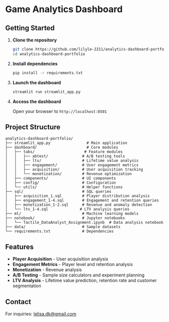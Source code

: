 # Game Analytics Dashboard

## Getting Started

1. **Clone the repository**
   ```bash
   git clone https://github.com/lilyle-2211/analytics-dashboard-portfolio.git
   cd analytics-dashboard-portfolio
   ```

2. **Install dependencies**
   ```bash
   pip install -r requirements.txt
   ```

3. **Launch the dashboard**
   ```bash
   streamlit run streamlit_app.py
   ```

4. **Access the dashboard**

   Open your browser to `http://localhost:8501`

## Project Structure

```
analytics-dashboard-portfolio/
├── streamlit_app.py                # Main application
├── dashboard/                      # Core modules
│   ├── tabs/                      # Feature modules
│   │   ├── abtest/               # A/B testing tools
│   │   ├── ltv/                  # Lifetime value analysis
│   │   ├── engagement/           # User engagement metrics
│   │   ├── acquisition/          # User acquisition tracking
│   │   └── monetization/         # Revenue optimization
│   ├── components/               # UI components
│   ├── config/                   # Configuration
│   └── utils/                    # Helper functions
├── sql/                          # SQL queries
│   ├── acquisition_1.sql         # Player distribution analysis
│   ├── engagement_1-4.sql        # Engagement and retention queries
│   ├── monetization_1-2.sql      # Revenue and anomaly detection
│   └── ltv_1-4.sql              # LTV analysis queries
├── ml/                           # Machine learning models
├── notebook/                     # Jupyter notebooks
│   └── Tactile_DataAnalyst_Assignment.ipynb  # Data analysis notebook
├── data/                         # Sample datasets
└── requirements.txt              # Dependencies
```

## Features

- **Player Acquisition** - User acquisition analysis
- **Engagement Metrics** - Player level and retention analysis
- **Monetization** - Revenue analysis
- **A/B Testing** - Sample size calculators and experiment planning
- **LTV Analysis** - Lifetime value prediction, retention rate and customer segmentation

## Contact

For inquiries: lelisa.dk@gmail.com

